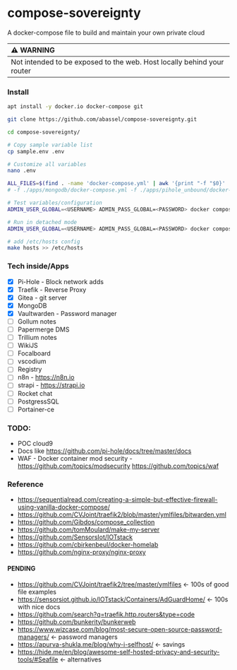 # compose-sovereignty
A docker-compose file to build and maintain your own private cloud

|⚠️ **WARNING**          |
|:---------------------------|
| Not intended to be exposed to the web. Host locally behind your router  |

### Install

```bash
apt install -y docker.io docker-compose git

git clone https://github.com/abassel/compose-sovereignty.git

cd compose-sovereignty/

# Copy sample variable list
cp sample.env .env

# Customize all variables
nano .env

ALL_FILES=$(find . -name 'docker-compose.yml' | awk '{print "-f "$0}' | tr "\n" " ")
# -f ./apps/mongodb/docker-compose.yml -f ./apps/pihole_unbound/docker-compose.yml

# Test variables/configuration
ADMIN_USER_GLOBAL=<USERNAME> ADMIN_PASS_GLOBAL=<PASSWORD> docker compose --env-file .env $(echo -n $ALL_FILES) config

# Run in detached mode
ADMIN_USER_GLOBAL=<USERNAME> ADMIN_PASS_GLOBAL=<PASSWORD> docker compose --env-file .env $(echo -n $ALL_FILES) up -d --build

# add /etc/hosts config
make hosts >> /etc/hosts

```

### Tech inside/Apps
- [x] Pi-Hole - Block network adds
- [x] Traefik - Reverse Proxy
- [x] Gitea - git server
- [x] MongoDB
- [x] Vaultwarden - Password manager
- [ ] Gollum notes
- [ ] Papermerge DMS
- [ ] Trillium notes
- [ ] WikiJS
- [ ] Focalboard
- [ ] vscodium
- [ ] Registry
- [ ] n8n - https://n8n.io
- [ ] strapi - https://strapi.io
- [ ] Rocket chat
- [ ] PostgressSQL
- [ ] Portainer-ce

### TODO:
- POC cloud9
- Docs like https://github.com/pi-hole/docs/tree/master/docs
- WAF - Docker container mod security - https://github.com/topics/modsecurity https://github.com/topics/waf

### Reference
- https://sequentialread.com/creating-a-simple-but-effective-firewall-using-vanilla-docker-compose/
- https://github.com/CVJoint/traefik2/blob/master/ymlfiles/bitwarden.yml
- https://github.com/Gibdos/compose_collection
- https://github.com/tomMoulard/make-my-server
- https://github.com/SensorsIot/IOTstack
- https://github.com/cbirkenbeul/docker-homelab 
- https://github.com/nginx-proxy/nginx-proxy

#### PENDING
- https://github.com/CVJoint/traefik2/tree/master/ymlfiles <- 100s of good file examples 
- https://sensorsiot.github.io/IOTstack/Containers/AdGuardHome/  <- 100s with nice docs  
- https://github.com/search?q=traefik.http.routers&type=code
- https://github.com/bunkerity/bunkerweb
- https://www.wizcase.com/blog/most-secure-open-source-password-managers/ <- password managers  
- https://apurva-shukla.me/blog/why-i-selfhost/  <- savings
- https://hide.me/en/blog/awesome-self-hosted-privacy-and-security-tools/#Seafile <- alternatives
